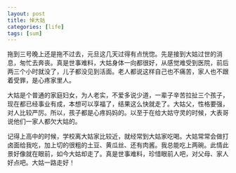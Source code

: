 ```yaml
---
layout: post
title: 悼大姑
categories: [life]
tags: [sum]
---
```

拖到三号晚上还是拖不过去，元旦这几天过得有点恍惚。先是接到大姑过世的消息，匆忙去奔丧。真是世事难料，大姑身体一向都很好，从感觉难受到医院，前后两三个小时就没了，儿子都没见到活面。老人都说这样自己也不痛苦，家人也不跟着受罪，是心疼家里人。

大姑是个普通的家庭妇女，为人老实，不爱多说少道，一辈子辛苦拉扯三个孩子，现在都已经事业有成，本想可以享福了，结果这么快就走了。大姑父，性格要强，对人比较严厉。所以，孩子都是心疼妈妈的。以至于在给大姑守灵的时候，大表哥说他们一家人都欠大姑的。

记得上高中的时候，学校离大姑家比较近，就经常到大姑家吃喝。大姑常常会做打卤面给我吃，加上切的很粗的土豆、黄瓜丝、还有肉酱。我总能吃上两碗。此情此景好像就在眼前，如今大姑却走了。真是世事难料，珍惜眼前人吧，对父母、家人好点吧。大姑一路走好！